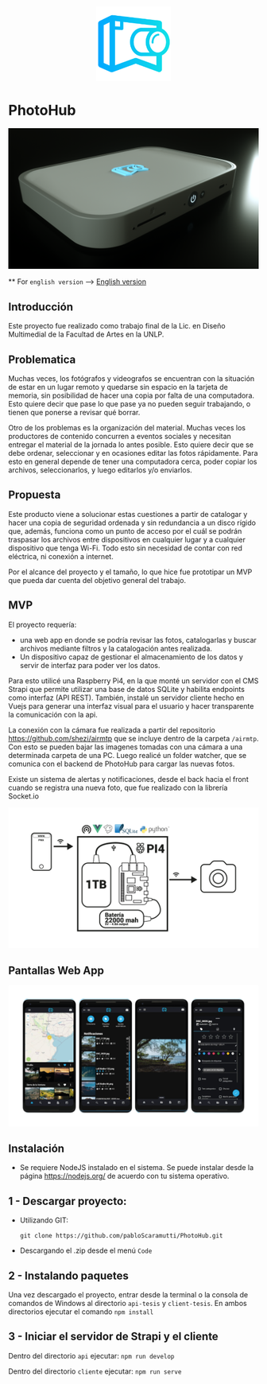 <p align="center">
  <img src="./readme_src/Logo.png" width="150px" height="150px" alt="Photohub logo"/>
</p>

# PhotoHub

![Render del dispositivo](./readme_src/dispositivo.png)

** For `english version` --> [English version](./README_ES.md)

## Introducción

Este proyecto fue realizado como trabajo final de la Lic. en Diseño Multimedial de la Facultad de Artes en la UNLP.

## Problematica

Muchas veces, los fotógrafos y videografos se encuentran con la situación de estar en un lugar remoto y quedarse sin espacio en la tarjeta de memoria, sin posibilidad de hacer una copia por falta de una computadora. Esto quiere decir que pase lo que pase ya no pueden seguir trabajando, o tienen que ponerse a revisar qué borrar.

Otro de los problemas es la organización del material. Muchas veces los productores de contenido concurren a eventos sociales y necesitan entregar el material de la jornada lo antes posible. Esto quiere decir que se debe ordenar, seleccionar y en ocasiones editar las fotos rápidamente. Para esto en general depende de tener una computadora cerca, poder copiar los archivos, seleccionarlos, y luego editarlos y/o enviarlos.

## Propuesta

Este producto viene a solucionar estas cuestiones a partir de catalogar y hacer una copia de seguridad ordenada y sin redundancia a un disco rígido que, además, funciona como un punto de acceso por el cuál se podrán traspasar los archivos entre dispositivos en cualquier lugar y a cualquier dispositivo que tenga Wi-Fi. Todo esto sin necesidad de contar con red eléctrica, ni conexión a internet.

Por el alcance del proyecto y el tamaño, lo que hice fue prototipar un MVP que pueda dar cuenta del objetivo general del trabajo.

## MVP

El proyecto requería: 
- una web app en donde se podría revisar las fotos, catalogarlas y buscar archivos mediante filtros y la catalogación antes realizada.
- Un dispositivo capaz de gestionar el almacenamiento de los datos y servir de interfaz para poder ver los datos.

Para esto utilicé una Raspberry Pi4, en la que monté un servidor con el CMS Strapi que permite utilizar una base de datos SQLite y habilita endpoints como interfaz (API REST).
También, instalé un servidor cliente hecho en Vuejs para generar una interfaz visual para el usuario y hacer transparente la comunicación con la api.

La conexión con la cámara fue realizada a partir del repositorio https://github.com/shezi/airmtp que se incluye dentro de la carpeta `/airmtp`. Con esto se pueden bajar las imagenes tomadas con una cámara a una determinada carpeta de una PC. Luego realicé un folder watcher, que se comunica con el backend de PhotoHub para cargar las nuevas fotos.

Existe un sistema de alertas y notificaciones, desde el back hacia el front cuando se registra una nueva foto, que fue realizado con la librería Socket.io

![Esquema de funcionamiento](./readme_src/Esquema-funcionamiento.png)

## Pantallas Web App

![Pantallas de la web app](./readme_src/app.png)

## Instalación

- Se requiere NodeJS instalado en el sistema.
Se puede instalar desde la página https://nodejs.org/ de acuerdo con tu sistema operativo.

## 1 - Descargar proyecto:
  - Utilizando GIT:

    ```
    git clone https://github.com/pabloScaramutti/PhotoHub.git
    ```
  - Descargando el .zip desde el menú `Code`

## 2 - Instalando paquetes

Una vez descargado el proyecto, entrar desde la terminal o la consola de comandos de Windows al directorio `api-tesis` y `client-tesis`. En ambos directorios ejecutar el comando `npm install`

## 3 - Iniciar el servidor de Strapi y el cliente

Dentro del directorio `api` ejecutar: `npm run develop`

Dentro del directorio `cliente` ejecutar: `npm run serve`
